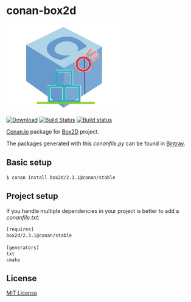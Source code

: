 # conan-box2d

![conan-box2d image](/images/conan-box2d.png)

[![Download](https://api.bintray.com/packages/conan-community/conan/box2d%3Aconan/images/download.svg?version=2.3.1%3Astable)](https://bintray.com/conan-community/conan/box2d%3Aconan/2.3.1%3Astable/link)
[![Build Status](https://travis-ci.org/conan-community/conan-box2d.svg?branch=stable%2F2.3.1)](https://travis-ci.org/conan-community/conan-box2d)
[![Build status](https://ci.appveyor.com/api/projects/status/koflwh7tj6a00o6e?svg=true)](https://ci.appveyor.com/project/danimtb/conan-box2d)

[Conan.io](https://conan.io) package for [Box2D](http://box2d.org/) project.

The packages generated with this *conanfile.py* can be found in [Bintray](https://bintray.com/conan-community/conan/box2d%3Aconan).

## Basic setup

    $ conan install box2d/2.3.1@conan/stable

## Project setup

If you handle multiple dependencies in your project is better to add a *conanfile.txt*:

    [requires]
    box2d/2.3.1@conan/stable

    [generators]
    txt
    cmake

## License

[MIT License](LICENSE)